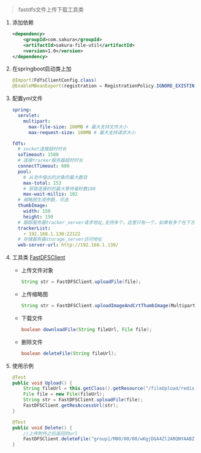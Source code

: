 > fastdfs文件上传下载工具类

1. 添加依赖

   ```xml
   <dependency>
       <groupId>com.sakura</groupId>
       <artifactId>sakura-file-util</artifactId>
       <version>1.0</version>
   </dependency>
   ```

2. 在springboot启动类上加

   ```java
   @Import(FdfsClientConfig.class)
   @EnableMBeanExport(registration = RegistrationPolicy.IGNORE_EXISTING)
   ```

3. 配置yml文件

   ```yaml
   spring:  
     servlet:
       multipart:
         max-file-size: 100MB # 最大支持文件大小
         max-request-size: 100MB # 最大支持请求大小
   
   fdfs:
     # socket连接超时时长
     soTimeout: 1500
     # 连接tracker服务器超时时长
     connectTimeout: 600
     pool:
       # 从池中借出的对象的最大数目
       max-total: 153
       # 获取连接时的最大等待毫秒数100
       max-wait-millis: 102
     # 缩略图生成参数，可选
     thumbImage:
       width: 150
       height: 150
     # 跟踪服务器tracker_server请求地址,支持多个，这里只有一个，如果有多个在下方加- x.x.x.x:port
     trackerList:
       - 192.168.1.130:22122
     # 存储服务器storage_server访问地址
     web-server-url: http://192.168.1.130/
   ```

4. 工具类 [FastDFSClient](https://github.com/yanjingfan/boot-parent/blob/master/sakura-file-util/src/main/java/com/sakura/common/fastdfs/FastDFSClient.java)

   + 上传文件对象

     ```java
     String str = FastDFSClient.uploadFile(file);
     ```

   + 上传缩略图

     ```java
     String str = FastDFSClient.uploadImageAndCrtThumbImage(MultipartFile multipartFile);
     ```

   + 下载文件

     ```java
     boolean downloadFile(String fileUrl, File file);
     ```

   + 删除文件

     ```java
     boolean deleteFile(String fileUrl);
     ```

5. 使用示例

   ```java
   @Test
   public void Upload() {
       String fileUrl = this.getClass().getResource("/fileUpload/redis-M-S.png").getPath();
       File file = new File(fileUrl);
       String str = FastDFSClient.uploadFile(file);
       FastDFSClient.getResAccessUrl(str);
   }
   
   @Test
   public void Delete() {
       //上传附件之后返回的url
       FastDFSClient.deleteFile("group1/M00/00/00/wKgjDGA4Zl2ARQNYAABZAfzrN84686.png");
   }
   ```
